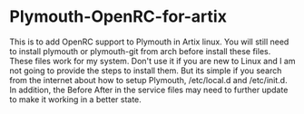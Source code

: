 # Plymouth-OpenRC-for-artix
This is to add OpenRC support to Plymouth in Artix linux. You will still need to install plymouth or plymouth-git from arch before install these files.
These files work for my system. Don't use it if you are new to Linux and I am not going to provide the steps to install them. But its simple if you search from the internet about how to setup Plymouth, /etc/local.d and /etc/init.d. In addition, the Before After in the service files may need to further update to make it working in a better state.
